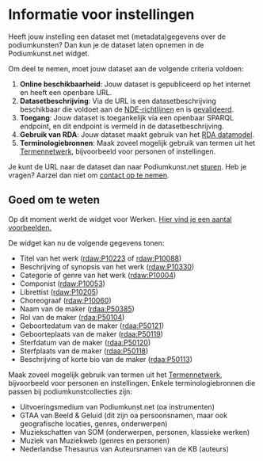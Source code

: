 # Informatie voor instellingen

Heeft jouw instelling een dataset met (metadata)gegevens over de podiumkunsten? Dan kun je de dataset laten opnemen in de Podiumkunst.net widget. 

Om deel te nemen, moet jouw dataset aan de volgende criteria voldoen: 

1. **Online beschikbaarheid**: Jouw dataset is gepubliceerd op het internet en heeft een openbare URL. 
2. **Datasetbeschrijving**: Via de URL is een datasetbeschrijving beschikbaar die voldoet aan de [NDE-richtlijnen](https://netwerk-digitaal-erfgoed.github.io/requirements-datasets/) en is [gevalideerd](https://datasetregister.netwerkdigitaalerfgoed.nl/validate.php). 
3. **Toegang**: Jouw dataset is toegankelijk via een openbaar SPARQL endpoint, en dit endpoint is vermeld in de datasetbeschrijving. 
4. **Gebruik van RDA**: Jouw dataset maakt gebruik van het [RDA datamodel](https://www.podiumkunst.net/kennisbank/metadata). 
5. **Terminologiebronnen**: Maak zoveel mogelijk gebruik van termen uit het [Termennetwerk](https://termennetwerk.netwerkdigitaalerfgoed.nl/), bijvoorbeeld voor personen of instellingen.

Je kunt de URL naar de dataset dan naar Podiumkunst.net [sturen](mirjam@podiumkunst.net). Heb je vragen? Aarzel dan niet om [contact op te nemen](mirjam@podiumkunst.net).

## Goed om te weten

Op dit moment werkt de widget voor Werken. [Hier vind je een aantal voorbeelden.](https://widget.podiumkunst.net/)

De widget kan nu de volgende gegevens tonen: 

- Titel van het werk ([rdaw:P10223](https://www.rdaregistry.info/Elements/w/#P10223) of [rdaw:P10088](https://www.rdaregistry.info/Elements/w/#P100883))
- Beschrijving of synopsis van het werk ([rdaw:P10330](https://www.rdaregistry.info/Elements/w/#P10330))
- Categorie of genre van het werk ([rdaw:P10004](https://www.rdaregistry.info/Elements/w/#P10004))
- Componist ([rdaw:P10053](https://www.rdaregistry.info/Elements/w/#P10053))
- Librettist ([rdaw:P10205](https://www.rdaregistry.info/Elements/w/#P10205))
- Choreograaf ([rdaw:P10060](https://www.rdaregistry.info/Elements/w/#P10060))
- Naam van de maker ([rdaa:P50385](https://www.rdaregistry.info/Elements/a/#P50385))
- Rol van de maker ([rdaa:P50104](https://www.rdaregistry.info/Elements/a/#P50104))
- Geboortedatum van de maker ([rdaa:P50121](https://www.rdaregistry.info/Elements/a/#P50121))
- Geboorteplaats van de maker ([rdaa:P50119](https://www.rdaregistry.info/Elements/a/#P50119))
- Sterfdatum van de maker ([rdaa:P50120](https://www.rdaregistry.info/Elements/a/#P50120))
- Sterfplaats van de maker ([rdaa:P50118](https://www.rdaregistry.info/Elements/a/#P50118))
- Beschrijving of korte bio van de maker ([rdaa:P50113](https://www.rdaregistry.info/Elements/a/#P50118))

Maak zoveel mogelijk gebruik van termen uit het [Termennetwerk](https://termennetwerk.netwerkdigitaalerfgoed.nl/), bijvoorbeeld voor personen en instellingen. Enkele terminologiebronnen die passen bij podiumkunstcollecties zijn: 

- Uitvoeringsmedium van Podiumkunst.net (oa instrumenten)
- GTAA van Beeld & Geluid (dit zijn oa persoonsnamen, maar ook geografische locaties, genres, onderwerpen)
- Muziekschatten van SOM (onderwerpen, personen, klassieke werken)
- Muziek van Muziekweb (genres en personen)
- Nederlandse Thesaurus van Auteursnamen van de KB (auteurs)
